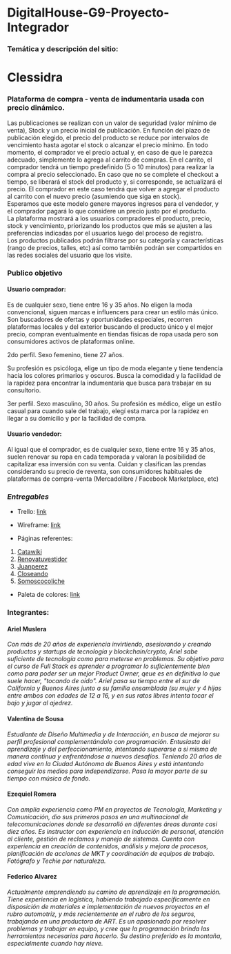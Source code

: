 # DigitalHouse-G9-Proyecto-Integrador


### Temática y descripción del sitio:

# Clessidra 
  ### Plataforma de compra - venta de indumentaria usada con precio dinámico.
Las publicaciones se realizan con un valor de seguridad (valor mínimo de venta), Stock y un precio inicial de publicación. En función del plazo de publicación elegido, el precio del producto se reduce por intervalos de vencimiento hasta agotar el stock o alcanzar el precio mínimo. En todo momento, el comprador ve el precio actual y, en caso de que le parezca adecuado, simplemente lo agrega al carrito de compras. En el carrito, el comprador tendrá un tiempo predefinido (5 o 10 minutos) para realizar la compra al precio seleccionado. En caso que no se complete el checkout a tiempo, se liberará el stock del producto y, si corresponde, se actualizará el precio. El comprador en este caso tendrá que volver a agregar el producto al carrito con el nuevo precio (asumiendo que siga en stock).   
Esperamos que este modelo genere mayores ingresos para el vendedor, y el comprador pagará lo que considere un precio justo por el producto.  
La plataforma mostrará a los usuarios compradores el producto, precio, stock y vencimiento, priorizando los productos que más se ajusten a las preferencias indicadas por el usuarios luego del proceso de registro.  
Los productos publicados podrán filtrarse por su categoría y características (rango de precios, talles, etc) así como también podrán ser compartidos en las redes sociales del usuario que los visite.



### Publico objetivo
#### Usuario comprador:
Es de cualquier sexo, tiene entre 16 y 35 años.
No eligen la moda convencional, siguen marcas e influencers para crear un estilo más único.
Son buscadores de ofertas y oportunidades especiales, recorren plataformas locales y del exterior buscando el producto único y el mejor precio, compran eventualmente en tiendas físicas de ropa usada pero son consumidores activos de plataformas online.

2do perfil. Sexo femenino, tiene 27 años.

Su profesión es psicóloga, elige un tipo de moda elegante y tiene tendencia hacia los colores primarios y oscuros.
Busca la comodidad y la facilidad de la rapidez para encontrar
la indumentaria  que busca para trabajar en su consultorio.

3er perfil.  Sexo masculino, 30 años.
Su profesión es médico, elige un estilo casual para cuando sale
del trabajo, elegí esta marca por la rapidez en llegar a su domicilio
y por la facilidad de compra.


#### Usuario vendedor:
Al igual que el comprador, es de cualquier sexo, tiene entre 16 y 35 años, suelen renovar su ropa en cada temporada y valoran la posibilidad de capitalizar esa inversión con su venta.
Cuidan y clasifican las prendas considerando su precio de reventa, son consumidores habituales de plataformas de compra-venta (Mercadolibre / Facebook Marketplace, etc) 

### _Entregables_

- Trello:  [link](https://trello.com/b/U0KKKwLH/sprint-1)

- Wireframe: [link](https://docs.google.com/document/d/1Nh3B69B8pRmIlqqlk8LqYluNqfNn_-1V7ZY9Qea7bp0/edit?usp=sharing)

- Páginas referentes:
1. [Catawiki](https://www.catawiki.com/es/c/597-ropa)
2. [Renovatuvestidor](https://www.renovatuvestidor.com/home)
3. [Juanperez](https://www.juanperez.com.ar)
4. [Closeando](https://closeando.com)
6. [Somoscocoliche](https://www.somoscocoliche.com)

- Paleta de colores:  [link](https://coolors.co/ee964b-fbfbff-d65780-000000)

### Integrantes:

#### Ariel Muslera
*Con más de 20 años de experiencia invirtiendo, asesiorando y creando productos y startups de tecnología y blockchain/crypto, Ariel sabe suficiente de tecnología como para meterse en problemas. Su objetivo para el curso de Full Stack es aprender a programar lo suficientemente bien como para poder ser un mejor Product Owner, qeue es en definitiva lo que suele hacer, "tocando de oído". 
Ariel pasa su tiempo entre el sur de California y Buenos Aires junto a su familia ensamblada (su mujer y 4 hijas entre ambos con edades de 12 a 16, y en sus ratos libres intenta tocar el bajo y jugar al ajedrez.*

#### Valentina de Sousa
*Estudiante de Diseño Multimedia y de Interacción, en busca de mejorar su perfil profesional complementándolo con programación. Entusiasta del aprendizaje y del perfeccionamiento, intentando superarse a si misma de manera continua y enfrentándose a nuevos desafíos. Teniendo 20 años de edad vive en la Ciudad Autónoma de Buenos Aires y está intentando conseguir los medios para independizarse. Pasa la mayor parte de su tiempo con música de fondo.*

#### Ezequiel Romera
*Con amplia experiencia como PM en proyectos de Tecnología, Marketing y Comunicación, dio sus primeros pasos en una multinacional de telecomunicaciones donde se desarrolló en diferentes áreas durante casi diez años. Es instructor con experiencia en inducción de personal, atención al cliente, gestión de reclamos y manejo de sistemas. Cuenta con experiencia en creación de contenidos, análisis y mejora de procesos, planificación de acciones de MKT y coordinación de equipos de trabajo. Fotógrafo y Techie por naturaleza.*

#### Federico Alvarez
*Actualmente emprendiendo su camino de aprendizaje en la programación. Tiene experiencia en logística, habiendo trabajado específicamente en disposición de materiales e implementación de nuevos proyectos en el rubro automotriz, y más recientemente en el rubro de los seguros, trabajando en una productora de ART. 
Es un apasionado por resolver problemas y trabajar en equipo, y cree que la programación brinda las herramientas necesarias para hacerlo. 
Su destino preferido es la montaña, especialmente cuando hay nieve.* 
